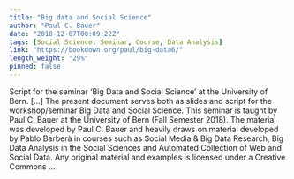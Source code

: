 ```yaml
---
title: "Big data and Social Science"
author: "Paul C. Bauer"
date: "2018-12-07T00:09:22Z"
tags: [Social Science, Seminar, Course, Data Analysis]
link: "https://bookdown.org/paul/big-data6/"
length_weight: "29%"
pinned: false
---
```


Script for the seminar ‘Big Data and Social Science’ at the University of Bern. [...] The present document serves both as slides and script for the workshop/seminar Big Data and Social Science. This seminar is taught by Paul C. Bauer at the University of Bern (Fall Semester 2018). The material was developed by Paul C. Bauer and heavily draws on material developed by Pablo Barberà in courses such as Social Media & Big Data Research, Big Data Analysis in the Social Sciences and Automated Collection of Web and Social Data. Any original material and examples is licensed under a Creative Commons ...
